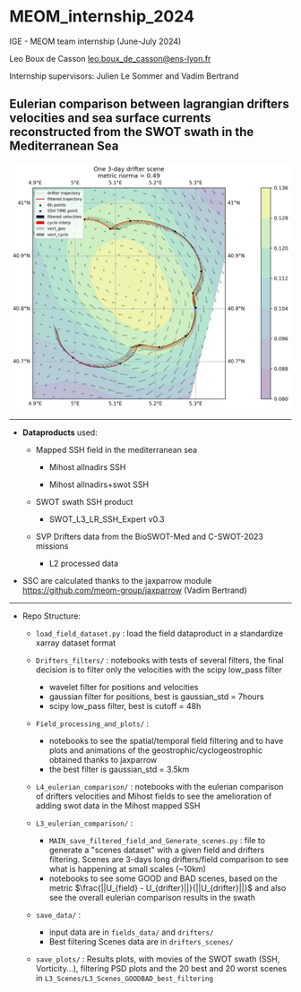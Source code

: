 # MEOM_internship_2024

IGE - MEOM team internship (June-July 2024)

Leo Boux de Casson leo.boux_de_casson@ens-lyon.fr

Internship supervisors: Julien Le Sommer and Vadim Bertrand


**Eulerian comparison between lagrangian drifters velocities and sea surface currents reconstructed from the SWOT swath in the Mediterranean Sea**
---

![A 3-day drifter/field comparison](save_plots/L3_Scenes/L3_Scenes_GOODBAD_best_filtering/GOOD_norma_scene_13.png)

---
- **Dataproducts** used:  

	- Mapped SSH field in the mediterranean sea

		- Mihost allnadirs SSH

		- Mihost allnadirs+swot SSH

  
	- SWOT swath SSH product
		- SWOT_L3_LR_SSH_Expert v0.3

  
	- SVP Drifters data from the BioSWOT-Med and C-SWOT-2023 missions
		- L2 processed data

- SSC are calculated thanks to the jaxparrow module https://github.com/meom-group/jaxparrow (Vadim Bertrand)

---
- Repo Structure:
	- `load_field_dataset.py` : load the field dataproduct in a standardize xarray dataset format
	- `Drifters_filters/` : notebooks with tests of several  filters, the final decision is to filter only the velocities with the scipy low_pass filter
		
		- wavelet filter for positions and velocities
		- gaussian filter for positions, best is gaussian_std = 7hours 
		- scipy low_pass filter, best is cutoff = 48h
	
	- `Field_processing_and_plots/` : 
		- notebooks to see the spatial/temporal field filtering and to have plots and animations of the geostrophic/cyclogeostrophic obtained thanks to jaxparrow
		- the best filter is gaussian_std = 3.5km 

	-  `L4_eulerian_comparison/` : notebooks with the eulerian comparison of drifters velocities and Mihost fields to see the amelioration of adding swot data in the Mihost mapped SSH
	- `L3_eulerian_comparison/` :
		
		- 	 `MAIN_save_filtered_field_and_Generate_scenes.py` : file to generate a "scenes dataset" with a given field and drifters filtering. Scenes are 3-days long drifters/field comparison to see what is happening at small scales (~10km)
		- notebooks to see some GOOD and BAD scenes, based on the metric $\frac{||U_{field} - U_{drifter}||}{||U_{drifter}||}$ and also see the overall eulerian comparison results in the swath

    - `save_data/` : 
	
		- input data are in `fields_data/` and `drifters/`
		- Best filtering Scenes data are in `drifters_scenes/`
    
	- `save_plots/` : Results plots, with movies of the SWOT swath (SSH, Vorticity...), filtering PSD plots and the 20 best and 20 worst scenes in `L3_Scenes/L3_Scenes_GOODBAD_best_filtering`




